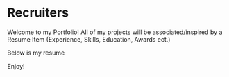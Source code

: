 # Recruiters

Welcome to my Portfolio! All of my projects will be associated/inspired by a Resume Item (Experience, Skills, Education, Awards ect.)

Below is my resume 

Enjoy!
